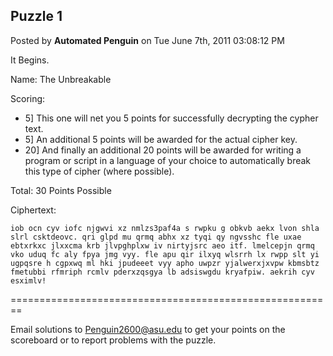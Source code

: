 ## Puzzle 1
Posted by **Automated Penguin** on Tue June 7th, 2011 03:08:12 PM

It Begins.

Name: The Unbreakable

Scoring:

  * 5] This one will net you 5 points for successfully decrypting the cypher
    text.
  * 5] An additional 5 points will be awarded for the actual cipher key.
  * 20] And finally an additional 20 points will be awarded for writing a
    program or script in a language of your choice to automatically break this
    type of cipher (where possible).

Total: 30 Points Possible

Ciphertext:

    iob ocn cyv iofc njgwvi xz nmlzs3paf4a s rwpku g obkvb aekx lvon shla slrl csktdeovc. qri glpd mu qrmq abhx xz tyqi qy ngvsshc fle uxae ebtxrkxc jlxxcma krb jlvpghplxw iv nirtyjsrc aeo itf. lmelcepjn qrmq vko uduq fc aly fpya jmg vyy. fle apu qir ilxyq wlsrrh lx rwpp slt yi ugpqsre h cgpxwq ml hki jpudeeet vyy apho uwpzr yjalwerxjxvpw kbmsbtz fmetubbi rfmriph rcmlv pderxzqsgya lb adsiswgdu kryafpiw. aekrih cyv esximlv!

========================================================

Email solutions to <Penguin2600@asu.edu> to get your points on the scoreboard or
to report problems with the puzzle.
